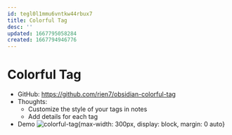 ```yaml
---
id: tegl0l1mmu6vntkw44rbux7
title: Colorful Tag
desc: ''
updated: 1667795058284
created: 1667794946776
---
```

# Colorful Tag

- GitHub: https://github.com/rien7/obsidian-colorful-tag
- Thoughts:
    - Customize the style of your tags in notes
    - Add details for each tag
- Demo ![colorful-tag](https://github.com/rien7/obsidian-colorful-tag/raw/master/assets/setting.png){max-width: 300px, display: block, margin: 0 auto}